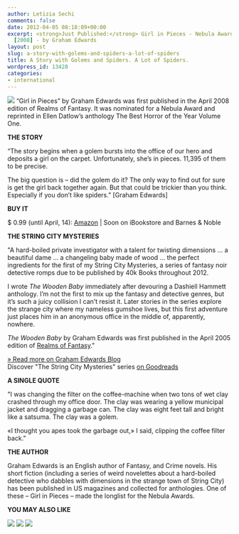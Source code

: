 ```yaml
---
author: Letizia Sechi
comments: false
date: 2012-04-05 08:18:09+00:00
excerpt: <strong>Just Published:</strong> Girl in Pieces - Nebula Award Nominated
  [2008] - by Graham Edwards
layout: post
slug: a-story-with-golems-and-spiders-a-lot-of-spiders
title: A Story with Golems and Spiders. A Lot of Spiders.
wordpress_id: 13428
categories:
- international
---
```


[![](http://www.40kbooks.com/wp-content/uploads/9788865860991.jpeg)](http://www.40kbooks.com/?page_id=133&category=1&product_id=99) “Girl in Pieces” by Graham Edwards was first published in the April 2008 edition of Realms of Fantasy. It was nominated for a Nebula Award and reprinted in Ellen Datlow’s anthology The Best Horror of the Year Volume One.

**THE STORY**

“The story begins when a golem bursts into the office of our hero and deposits a girl on the carpet. Unfortunately, she’s in pieces. 11,395 of them to be precise.

The big question is – did the golem do it? The only way to find out for sure is get the girl back together again. But that could be trickier than you think. Especially if you don’t like spiders.” [Graham Edwards]

**BUY IT**

$ 0.99 (until April, 14): [Amazon](http://www.amazon.com/dp/B007RFG24O) | Soon on iBookstore and Barnes & Noble

**THE STRING CITY MYSTERIES**

"A hard-boiled private investigator with a talent for twisting dimensions … a beautiful dame … a changeling baby made of wood … the perfect ingredients for the first of my String City Mysteries, a series of fantasy noir detective romps due to be published by 40k Books throughout 2012.

I wrote _The Wooden Baby_ immediately after devouring a Dashiell Hammett anthology. I’m not the first to mix up the fantasy and detective genres, but it’s such a juicy collision I can’t resist it. Later stories in the series explore the strange city where my nameless gumshoe lives, but this first adventure just places him in an anonymous office in the middle of, apparently, nowhere.

_The Wooden Baby_ by Graham Edwards was first published in the April 2005 edition of [Realms of Fantasy](http://www.rofmag.com/)."

[» Read more on Graham Edwards Blog](http://grahamedwardsonline.wordpress.com/string-city-mysteries/the-wooden-baby/)  
Discover "The String City Mysteries" series [on Goodreads](http://www.goodreads.com/series/76355-the-string-city-misteries)

**A SINGLE QUOTE**

"I was changing the filter on the coffee-machine when two tons of wet clay crashed through my office door. The clay was wearing a yellow municipal jacket and dragging a garbage can. The clay was eight feet tall and bright like a satsuma. The clay was a golem.

«I thought you apes took the garbage out,» I said, clipping the coffee filter back."

**THE AUTHOR**

Graham Edwards is an English author of Fantasy, and Crime novels. His short fiction (including a series of weird novelettes about a hard-boiled detective who dabbles with dimensions in the strange town of String City) has been published in US magazines and collected for anthologies. One of these – Girl in Pieces – made the longlist for the Nebula Awards.

**YOU MAY ALSO LIKE**

[![](http://www.40kbooks.com/wp-content/uploads/edwards-wooden2_GB_ok3.jpg)](http://www.40kbooks.com/?page_id=133&category=13&product_id=84)
[![](http://www.40kbooks.com/wp-content/uploads/cover_sito2.jpg)](http://www.40kbooks.com/wp-content/uploads/cover_sito2.jpg)
[![](http://www.40kbooks.com/wp-content/uploads/cover10.jpg)](http://www.40kbooks.com/?page_id=133&category=1&product_id=87)
